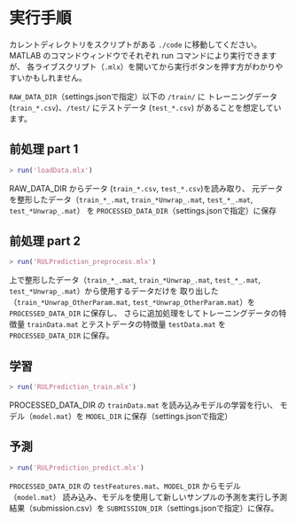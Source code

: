 # 実行手順

カレントディレクトリをスクリプトがある `./code` に移動してください。
MATLAB のコマンドウィンドウでそれぞれ run コマンドにより実行できますが、
各ライブスクリプト（`.mlx`）を開いてから実行ボタンを押す方がわかりやすいかもしれません。

`RAW_DATA_DIR`（settings.jsonで指定）以下の `/train/` に
トレーニングデータ (`train_*.csv`)、`/test/` にテストデータ (`test_*.csv`) があることを想定しています。

## 前処理 part 1

```matlab
> run('loadData.mlx')
```

RAW_DATA_DIR からデータ (`train_*.csv`, `test_*.csv`)を読み取り、
元データを整形したデータ（`train_*_.mat`, `train_*Unwrap_.mat`, 
`test_*_.mat`, `test_*Unwrap_.mat`）
を `PROCESSED_DATA_DIR`（settings.jsonで指定）に保存

## 前処理 part 2

```matlab
> run('RULPrediction_preprocess.mlx')
```

上で整形したデータ（`train_*_.mat`, `train_*Unwrap_.mat`, 
`test_*_.mat`, `test_*Unwrap_.mat`）から使用するデータだけを
取り出した（`train_*Unwrap_OtherParam.mat`, 
`test_*Unwrap_OtherParam.mat`）を `PROCESSED_DATA_DIR` に保存し、
さらに追加処理をしてトレーニングデータの特徴量 `trainData.mat` 
とテストデータの特徴量 `testData.mat` を `PROCESSED_DATA_DIR` に保存。


## 学習

```matlab
> run('RULPrediction_train.mlx')
```

PROCESSED_DATA_DIR の `trainData.mat` を読み込みモデルの学習を行い、
モデル（`model.mat`）を `MODEL_DIR` に保存（settings.jsonで指定）


## 予測

```matlab
> run('RULPrediction_predict.mlx')
```

`PROCESSED_DATA_DIR` の `testFeatures.mat`、`MODEL_DIR` からモデル（`model.mat`）
読み込み、モデルを使用して新しいサンプルの予測を実行し予測結果（submission.csv）を `SUBMISSION_DIR`（settings.jsonで指定）に保存。